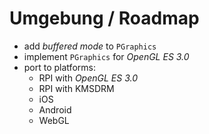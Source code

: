 # Umgebung / Roadmap

- add *buffered mode* to `PGraphics`
- implement `PGraphics` for *OpenGL ES 3.0*
- port to platforms:
    - RPI with *OpenGL ES 3.0*
    - RPI with KMSDRM
    - iOS
    - Android
    - WebGL
